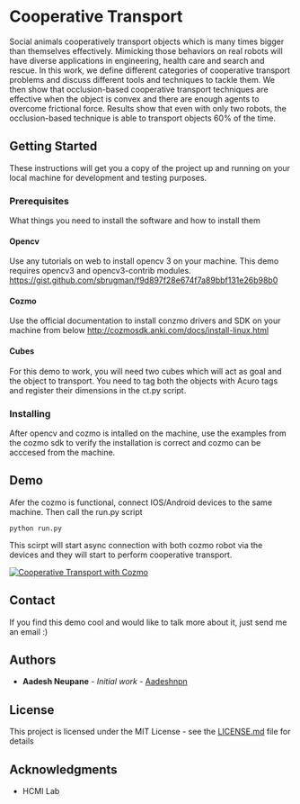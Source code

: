 # Cooperative Transport
Social animals cooperatively transport objects which is many times bigger than themselves effectively. Mimicking those behaviors on real robots will have diverse applications in engineering, health care and search and rescue. In this work, we define different categories of cooperative transport problems and discuss different tools and techniques to tackle them. We then show that occlusion-based cooperative transport techniques are effective when the object is convex and there are enough agents to overcome frictional force. Results show that even with only two robots, the occlusion-based technique is able to transport objects 60\% of the time.

## Getting Started

These instructions will get you a copy of the project up and running on your local machine for development and testing purposes. 

### Prerequisites

What things you need to install the software and how to install them

#### Opencv
Use any tutorials on web to install opencv 3 on your machine. This demo requires opencv3 and opencv3-contrib modules.
https://gist.github.com/sbrugman/f9d897f28e674f7a89bbf131e26b98b0

#### Cozmo
Use the official documentation to install conzmo drivers and SDK on your machine from below
http://cozmosdk.anki.com/docs/install-linux.html

#### Cubes
For this demo to work, you will need two cubes which will act as goal and the object to transport. You need to tag both the objects with Acuro tags and register their dimensions in the ct.py script. 

### Installing

After opencv and cozmo is intalled on the machine, use the examples from the cozmo sdk to verify the installation is correct and cozmo can be acccesed from the machine.

## Demo

Afer the cozmo is functional, connect IOS/Android devices to the same machine. Then call the run.py script
```
python run.py
```
This scirpt will start async connection with both cozmo robot via the devices and they will start to perform cooperative transport. 

[![Cooperative Transport with Cozmo](https://i.ytimg.com/vi/WvW2b_O350E/hqdefault.jpg)](https://www.youtube.com/watch?v=WvW2b_O350E "Cooperative Transport")

## Contact

If you find this demo cool and would like to talk more about it, just send me an email :)


## Authors

* **Aadesh Neupane** - *Initial work* - [Aadeshnpn](https://github.com/aadeshnpn)

## License

This project is licensed under the MIT License - see the [LICENSE.md](LICENSE.md) file for details

## Acknowledgments

* HCMI Lab
